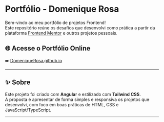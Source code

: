 # Portfólio - Domenique Rosa

Bem-vindo ao meu portfólio de projetos Frontend!  
Este repositório reúne os desafios que desenvolvi como prática a partir da plataforma [Frontend Mentor](https://www.frontendmentor.io/) e outros projetos pessoais.

## 🌐 Acesse o Portfólio Online

➡️ [DomeniqueRosa.github.io](https://DomeniqueRosa.github.io)

---

## ✨ Sobre

Este projeto foi criado com **Angular** e estilizado com **Tailwind CSS**.  
A proposta é apresentar de forma simples e responsiva os projetos que desenvolvi, com foco em boas práticas de HTML, CSS e JavaScript/TypeScript.

---

